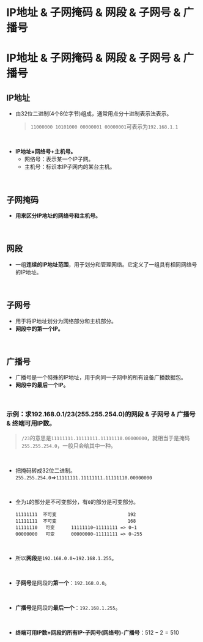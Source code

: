 # IP地址 & 子网掩码 & 网段 & 子网号 & 广播号


# IP地址 & 子网掩码 & 网段 & 子网号 & 广播号

##  IP地址

- 由32位二进制(4个8位字节)组成，通常用点分十进制表示法表示。

  > `11000000 10101000 00000001 00000001`可表示为`192.168.1.1`

​	

- **IP地址=网络号+主机号。**
  - 网络号：表示某一个IP子网。
  - 主机号：标识本IP子网内的某台主机。

​	

## 子网掩码

- **用来区分IP地址的网络号和主机号。**



​	

## 网段

- 一组**连续的IP地址范围**，用于划分和管理网络。它定义了一组具有相同网络号的IP地址。

​	

## 子网号

- 用于将IP地址划分为网络部分和主机部分。
- **网段中的第一个IP。**

​	

## 广播号

- 广播号是一个特殊的IP地址，用于向同一子网中的所有设备广播数据包。
- **网段中的最后一个IP。**

​	

### 示例：求192.168.0.1/23(255.255.254.0)的网段 & 子网号 & 广播号 & 终端可用IP数。

> `/23`的意思是`11111111.11111111.11111110.00000000`，就相当于是掩码`255.255.254.0`，一般只会给其中一种。

​	

- 把掩码转成32位二进制。
  `255.255.254.0`=>`11111111.11111111.11111110.00000000`

​	

- 全为`1`的部分是不可变部分，有`0`的部分是可变部分。

  ```
  11111111	不可变 						 192
  11111111	不可变 						 168
  11111110	 可变 	 11111110~11111111 => 0~1
  00000000	 可变		 00000000~11111111 => 0~255
  ```

​	

- 所以**网段**是`192.168.0.0`~`192.168.1.255`。

​	

- **子网号**是网段的**第一个**：`192.168.0.0`。

​	

- **广播号**是网段的**最后一个**：`192.168.1.255`。

​	

- **终端可用IP数=网段的所有IP-子网号(网络号)-广播号**：$512-2=510$
